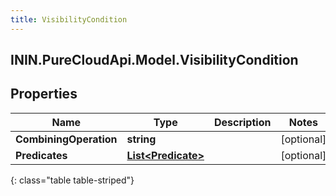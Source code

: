 ```yaml
---
title: VisibilityCondition
---
```

## ININ.PureCloudApi.Model.VisibilityCondition

## Properties

|Name | Type | Description | Notes|
|------------ | ------------- | ------------- | -------------|
| **CombiningOperation** | **string** |  | [optional] |
| **Predicates** | [**List&lt;Predicate&gt;**](Predicate.html) |  | [optional] |
{: class="table table-striped"}


